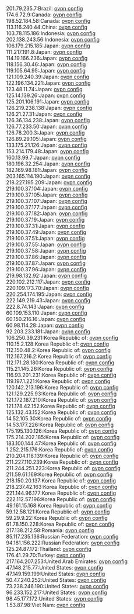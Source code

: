 201.79.235.7:Brazil: [ovpn config](vpn/201_79_235_7.ovpn)  
174.6.72.9:Canada: [ovpn config](vpn/174_6_72_9.ovpn)  
198.52.184.58:Canada: [ovpn config](vpn/198_52_184_58.ovpn)  
113.116.240.44:China: [ovpn config](vpn/113_116_240_44.ovpn)  
103.78.115.186:Indonesia: [ovpn config](vpn/103_78_115_186.ovpn)  
202.138.243.56:Indonesia: [ovpn config](vpn/202_138_243_56.ovpn)  
106.179.215.185:Japan: [ovpn config](vpn/106_179_215_185.ovpn)  
111.217.191.8:Japan: [ovpn config](vpn/111_217_191_8.ovpn)  
114.19.166.236:Japan: [ovpn config](vpn/114_19_166_236.ovpn)  
118.156.30.46:Japan: [ovpn config](vpn/118_156_30_46.ovpn)  
119.105.64.95:Japan: [ovpn config](vpn/119_105_64_95.ovpn)  
121.109.240.39:Japan: [ovpn config](vpn/121_109_240_39.ovpn)  
122.196.134.221:Japan: [ovpn config](vpn/122_196_134_221.ovpn)  
123.48.11.74:Japan: [ovpn config](vpn/123_48_11_74.ovpn)  
125.14.139.26:Japan: [ovpn config](vpn/125_14_139_26.ovpn)  
125.201.106.191:Japan: [ovpn config](vpn/125_201_106_191.ovpn)  
126.219.238.138:Japan: [ovpn config](vpn/126_219_238_138.ovpn)  
126.21.27.31:Japan: [ovpn config](vpn/126_21_27_31.ovpn)  
126.36.134.238:Japan: [ovpn config](vpn/126_36_134_238.ovpn)  
126.77.233.50:Japan: [ovpn config](vpn/126_77_233_50.ovpn)  
126.78.200.3:Japan: [ovpn config](vpn/126_78_200_3.ovpn)  
126.89.29.105:Japan: [ovpn config](vpn/126_89_29_105.ovpn)  
133.175.21.126:Japan: [ovpn config](vpn/133_175_21_126.ovpn)  
153.214.179.48:Japan: [ovpn config](vpn/153_214_179_48.ovpn)  
160.13.99.7:Japan: [ovpn config](vpn/160_13_99_7.ovpn)  
180.196.32.254:Japan: [ovpn config](vpn/180_196_32_254.ovpn)  
182.169.98.181:Japan: [ovpn config](vpn/182_169_98_181.ovpn)  
203.165.114.190:Japan: [ovpn config](vpn/203_165_114_190.ovpn)  
218.227.195.209:Japan: [ovpn config](vpn/218_227_195_209.ovpn)  
219.100.37.104:Japan: [ovpn config](vpn/219_100_37_104.ovpn)  
219.100.37.105:Japan: [ovpn config](vpn/219_100_37_105.ovpn)  
219.100.37.107:Japan: [ovpn config](vpn/219_100_37_107.ovpn)  
219.100.37.177:Japan: [ovpn config](vpn/219_100_37_177.ovpn)  
219.100.37.182:Japan: [ovpn config](vpn/219_100_37_182.ovpn)  
219.100.37.19:Japan: [ovpn config](vpn/219_100_37_19.ovpn)  
219.100.37.31:Japan: [ovpn config](vpn/219_100_37_31.ovpn)  
219.100.37.49:Japan: [ovpn config](vpn/219_100_37_49.ovpn)  
219.100.37.51:Japan: [ovpn config](vpn/219_100_37_51.ovpn)  
219.100.37.55:Japan: [ovpn config](vpn/219_100_37_55.ovpn)  
219.100.37.58:Japan: [ovpn config](vpn/219_100_37_58.ovpn)  
219.100.37.86:Japan: [ovpn config](vpn/219_100_37_86.ovpn)  
219.100.37.87:Japan: [ovpn config](vpn/219_100_37_87.ovpn)  
219.100.37.96:Japan: [ovpn config](vpn/219_100_37_96.ovpn)  
219.98.132.92:Japan: [ovpn config](vpn/219_98_132_92.ovpn)  
220.102.212.117:Japan: [ovpn config](vpn/220_102_212_117.ovpn)  
220.109.173.70:Japan: [ovpn config](vpn/220_109_173_70.ovpn)  
220.254.174.195:Japan: [ovpn config](vpn/220_254_174_195.ovpn)  
222.149.219.43:Japan: [ovpn config](vpn/222_149_219_43.ovpn)  
222.8.74.143:Japan: [ovpn config](vpn/222_8_74_143.ovpn)  
60.109.153.110:Japan: [ovpn config](vpn/60_109_153_110.ovpn)  
60.150.216.16:Japan: [ovpn config](vpn/60_150_216_16.ovpn)  
60.98.114.28:Japan: [ovpn config](vpn/60_98_114_28.ovpn)  
92.203.233.181:Japan: [ovpn config](vpn/92_203_233_181.ovpn)  
106.250.39.231:Korea Republic of: [ovpn config](vpn/106_250_39_231.ovpn)  
110.15.2.128:Korea Republic of: [ovpn config](vpn/110_15_2_128.ovpn)  
112.150.48.2:Korea Republic of: [ovpn config](vpn/112_150_48_2.ovpn)  
112.167.216.2:Korea Republic of: [ovpn config](vpn/112_167_216_2.ovpn)  
112.171.28.180:Korea Republic of: [ovpn config](vpn/112_171_28_180.ovpn)  
115.21.145.26:Korea Republic of: [ovpn config](vpn/115_21_145_26.ovpn)  
116.93.201.231:Korea Republic of: [ovpn config](vpn/116_93_201_231.ovpn)  
119.197.1.221:Korea Republic of: [ovpn config](vpn/119_197_1_221.ovpn)  
120.142.213.196:Korea Republic of: [ovpn config](vpn/120_142_213_196.ovpn)  
121.129.225.93:Korea Republic of: [ovpn config](vpn/121_129_225_93.ovpn)  
121.172.187.210:Korea Republic of: [ovpn config](vpn/121_172_187_210.ovpn)  
121.178.42.152:Korea Republic of: [ovpn config](vpn/121_178_42_152.ovpn)  
125.132.43.152:Korea Republic of: [ovpn config](vpn/125_132_43_152.ovpn)  
14.52.105.30:Korea Republic of: [ovpn config](vpn/14_52_105_30.ovpn)  
14.53.177.226:Korea Republic of: [ovpn config](vpn/14_53_177_226.ovpn)  
175.195.130.126:Korea Republic of: [ovpn config](vpn/175_195_130_126.ovpn)  
175.214.202.185:Korea Republic of: [ovpn config](vpn/175_214_202_185.ovpn)  
183.100.144.47:Korea Republic of: [ovpn config](vpn/183_100_144_47.ovpn)  
1.252.215.176:Korea Republic of: [ovpn config](vpn/1_252_215_176.ovpn)  
210.204.118.139:Korea Republic of: [ovpn config](vpn/210_204_118_139.ovpn)  
211.227.110.239:Korea Republic of: [ovpn config](vpn/211_227_110_239.ovpn)  
211.244.251.223:Korea Republic of: [ovpn config](vpn/211_244_251_223.ovpn)  
211.59.61.169:Korea Republic of: [ovpn config](vpn/211_59_61_169.ovpn)  
218.150.20.137:Korea Republic of: [ovpn config](vpn/218_150_20_137.ovpn)  
218.237.42.163:Korea Republic of: [ovpn config](vpn/218_237_42_163.ovpn)  
221.144.96.177:Korea Republic of: [ovpn config](vpn/221_144_96_177.ovpn)  
222.112.57.196:Korea Republic of: [ovpn config](vpn/222_112_57_196.ovpn)  
49.161.15.168:Korea Republic of: [ovpn config](vpn/49_161_15_168.ovpn)  
59.12.58.121:Korea Republic of: [ovpn config](vpn/59_12_58_121.ovpn)  
59.29.9.22:Korea Republic of: [ovpn config](vpn/59_29_9_22.ovpn)  
61.78.150.228:Korea Republic of: [ovpn config](vpn/61_78_150_228.ovpn)  
217.138.212.58:Romania: [ovpn config](vpn/217_138_212_58.ovpn)  
85.117.235.136:Russian Federation: [ovpn config](vpn/85_117_235_136.ovpn)  
94.181.156.222:Russian Federation: [ovpn config](vpn/94_181_156_222.ovpn)  
125.24.87.172:Thailand: [ovpn config](vpn/125_24_87_172.ovpn)  
176.41.29.70:Turkey: [ovpn config](vpn/176_41_29_70.ovpn)  
217.164.207.253:United Arab Emirates: [ovpn config](vpn/217_164_207_253.ovpn)  
47.148.215.77:United States: [ovpn config](vpn/47_148_215_77.ovpn)  
47.149.159.199:United States: [ovpn config](vpn/47_149_159_199.ovpn)  
50.47.240.252:United States: [ovpn config](vpn/50_47_240_252.ovpn)  
73.238.246.190:United States: [ovpn config](vpn/73_238_246_190.ovpn)  
96.233.152.217:United States: [ovpn config](vpn/96_233_152_217.ovpn)  
98.45.177.172:United States: [ovpn config](vpn/98_45_177_172.ovpn)  
1.53.87.98:Viet Nam: [ovpn config](vpn/1_53_87_98.ovpn)  
